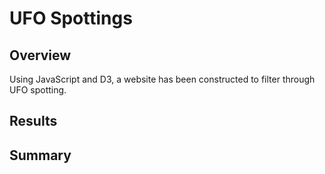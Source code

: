 # UFO Spottings
## Overview
Using JavaScript and D3, a website has been constructed to filter through UFO spotting.
## Results

## Summary